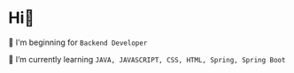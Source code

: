 # Hi👋 


🐣 I'm beginning for `Backend Developer`

🌱 I’m currently learning `JAVA, JAVASCRIPT, CSS, HTML, Spring, Spring Boot`





